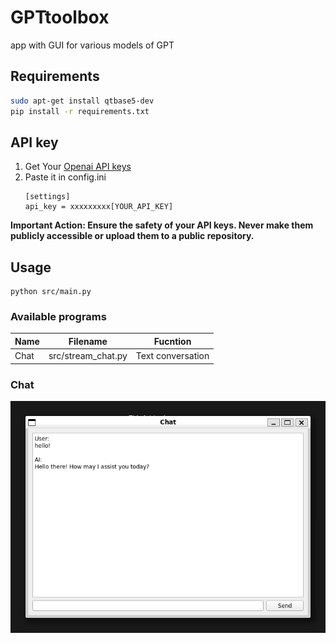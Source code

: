# GPTtoolbox
app with GUI for various models of GPT

## Requirements
```bash
sudo apt-get install qtbase5-dev
pip install -r requirements.txt
```

## API key
1. Get Your [Openai API keys](https://platform.openai.com/account/api-keys)
2. Paste it in config.ini
    ```
    [settings]
    api_key = xxxxxxxxx[YOUR_API_KEY]
    ```

**Important Action: Ensure the safety of your API keys. Never make them publicly accessible or upload them to a public repository.**

## Usage
```
python src/main.py
```
### Available programs
|Name|Filename|Fucntion|
|--|--|--|
|Chat|src/stream_chat.py| Text conversation|

### Chat
![](demo/stream_chat.png)
